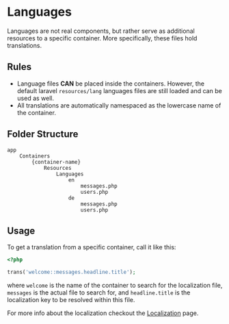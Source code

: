 # Languages

Languages are not real components, but rather serve as additional resources to a specific container. More specifically, 
these files hold translations.

## Rules

- Language files **CAN** be placed inside the containers. However, the default laravel `resources/lang` languages files 
are still loaded and can be used as well.
- All translations are automatically namespaced as the lowercase name of the container.

## Folder Structure

```shell
app
    Containers
        {container-name}
            Resources
                Languages
                    en
                        messages.php
                        users.php
                    de
                        messages.php
                        users.php
```

## Usage

To get a translation from a specific container, call it like this:

```php
<?php

trans('welcome::messages.headline.title');
```

where `welcome` is the name of the container to search for the localization file, `messages` is the actual file to search for,
and `headline.title` is the localization key to be resolved within this file.

For more info about the localization checkout the [Localization](./../features/localization.html) page.
